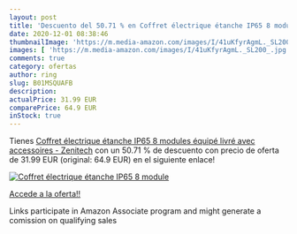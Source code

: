 ```yaml
---
layout: post
title: 'Descuento del 50.71 % en Coffret électrique étanche IP65 8 module'
date: 2020-12-01 08:38:46
thumbnailImage: 'https://m.media-amazon.com/images/I/41uKfyrAgmL._SL200_.jpg'
images: [ 'https://m.media-amazon.com/images/I/41uKfyrAgmL._SL200_.jpg' ]
comments: true
category: ofertas
author: ring
slug: B01MSQUAFB
description:
actualPrice: 31.99 EUR
comparePrice: 64.9 EUR
inStock: true
---
```


Tienes [Coffret électrique étanche IP65 8 modules équipé livré avec accessoires - Zenitech](https://www.amazon.fr/dp/B01MSQUAFB/?tag=tolees0d-21) con un 50.71 % de descuento con precio de oferta de 31.99 EUR (original: 64.9 EUR) en el siguiente enlace!

[![Coffret électrique étanche IP65 8 module](https://m.media-amazon.com/images/I/41uKfyrAgmL._SL200_.jpg)](https://www.amazon.fr/dp/B01MSQUAFB/?tag=tolees0d-21)

[Accede a la oferta!!](https://www.amazon.fr/dp/B01MSQUAFB/?tag=tolees0d-21)

Links participate in Amazon Associate program and might generate a comission on qualifying sales


